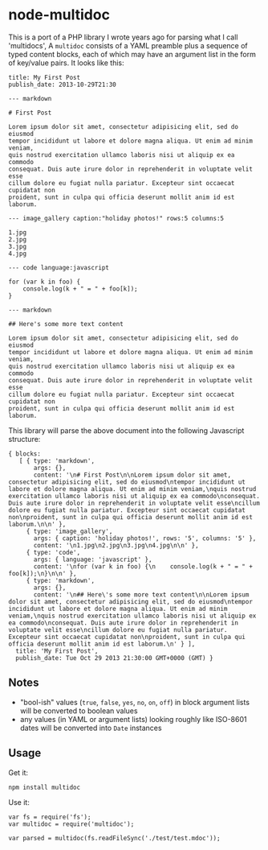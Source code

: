 # node-multidoc

This is a port of a PHP library I wrote years ago for parsing what I call 'multidocs', A `multidoc` consists of a YAML preamble plus a sequence of typed content blocks, each of which may have an argument list in the form of key/value pairs. It looks like this:

    title: My First Post
    publish_date: 2013-10-29T21:30

    --- markdown

    # First Post

    Lorem ipsum dolor sit amet, consectetur adipisicing elit, sed do eiusmod
    tempor incididunt ut labore et dolore magna aliqua. Ut enim ad minim veniam,
    quis nostrud exercitation ullamco laboris nisi ut aliquip ex ea commodo
    consequat. Duis aute irure dolor in reprehenderit in voluptate velit esse
    cillum dolore eu fugiat nulla pariatur. Excepteur sint occaecat cupidatat non
    proident, sunt in culpa qui officia deserunt mollit anim id est laborum.

    --- image_gallery caption:"holiday photos!" rows:5 columns:5

    1.jpg
    2.jpg
    3.jpg
    4.jpg

    --- code language:javascript

    for (var k in foo) {
        console.log(k + " = " + foo[k]);
    }

    --- markdown

    ## Here's some more text content

    Lorem ipsum dolor sit amet, consectetur adipisicing elit, sed do eiusmod
    tempor incididunt ut labore et dolore magna aliqua. Ut enim ad minim veniam,
    quis nostrud exercitation ullamco laboris nisi ut aliquip ex ea commodo
    consequat. Duis aute irure dolor in reprehenderit in voluptate velit esse
    cillum dolore eu fugiat nulla pariatur. Excepteur sint occaecat cupidatat non
    proident, sunt in culpa qui officia deserunt mollit anim id est laborum.

This library will parse the above document into the following Javascript structure:

    { blocks: 
       [ { type: 'markdown',
           args: {},
           content: '\n# First Post\n\nLorem ipsum dolor sit amet, consectetur adipisicing elit, sed do eiusmod\ntempor incididunt ut labore et dolore magna aliqua. Ut enim ad minim veniam,\nquis nostrud exercitation ullamco laboris nisi ut aliquip ex ea commodo\nconsequat. Duis aute irure dolor in reprehenderit in voluptate velit esse\ncillum dolore eu fugiat nulla pariatur. Excepteur sint occaecat cupidatat non\nproident, sunt in culpa qui officia deserunt mollit anim id est laborum.\n\n' },
         { type: 'image_gallery',
           args: { caption: 'holiday photos!', rows: '5', columns: '5' },
           content: '\n1.jpg\n2.jpg\n3.jpg\n4.jpg\n\n' },
         { type: 'code',
           args: { language: 'javascript' },
           content: '\nfor (var k in foo) {\n    console.log(k + " = " + foo[k]);\n}\n\n' },
         { type: 'markdown',
           args: {},
           content: '\n## Here\'s some more text content\n\nLorem ipsum dolor sit amet, consectetur adipisicing elit, sed do eiusmod\ntempor incididunt ut labore et dolore magna aliqua. Ut enim ad minim veniam,\nquis nostrud exercitation ullamco laboris nisi ut aliquip ex ea commodo\nconsequat. Duis aute irure dolor in reprehenderit in voluptate velit esse\ncillum dolore eu fugiat nulla pariatur. Excepteur sint occaecat cupidatat non\nproident, sunt in culpa qui officia deserunt mollit anim id est laborum.\n' } ],
      title: 'My First Post',
      publish_date: Tue Oct 29 2013 21:30:00 GMT+0000 (GMT) }

## Notes

  * "bool-ish" values (`true`, `false`, `yes`, `no`, `on`, `off`) in block argument lists will be converted to boolean values
  * any values (in YAML or argument lists) looking roughly like ISO-8601 dates will be converted into `Date` instances

## Usage

Get it:

    npm install multidoc

Use it:

    var fs = require('fs');
    var multidoc = require('multidoc');

    var parsed = multidoc(fs.readFileSync('./test/test.mdoc'));
